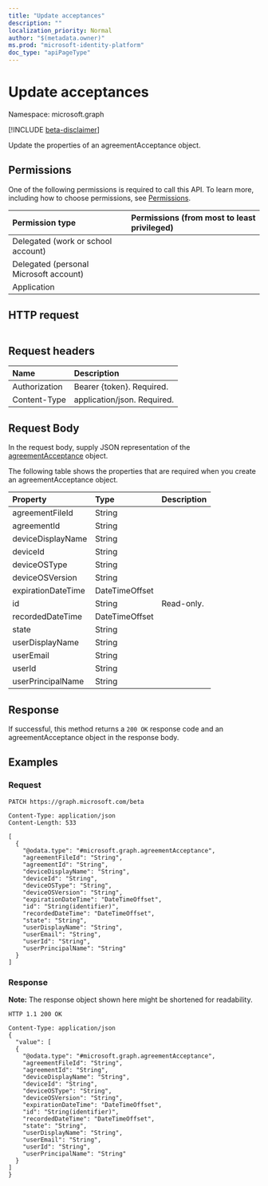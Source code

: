 ```yaml
---
title: "Update acceptances"
description: ""
localization_priority: Normal
author: "$(metadata.owner)"
ms.prod: "microsoft-identity-platform"
doc_type: "apiPageType"
---
```


# Update acceptances

Namespace: microsoft.graph

[!INCLUDE [beta-disclaimer](../../includes/beta-disclaimer.md)]

Update the properties of an agreementAcceptance object.

## Permissions

One of the following permissions is required to call this API. To learn more, including how to choose permissions, see [Permissions](/graph/permissions-reference).

| Permission type                        | Permissions (from most to least privileged) |
| :------------------------------------- | :------------------------------------------ |
| Delegated (work or school account)     |                                             |
| Delegated (personal Microsoft account) |                                             |
| Application                            |                                             |

## HTTP request

<!-- {
  "blockType": "ignored"
}
-->

```http

```

## Request headers

| Name          | Description                 |
| :------------ | :-------------------------- |
| Authorization | Bearer {token}. Required.   |
| Content-Type  | application/json. Required. |

## Request Body

In the request body, supply JSON representation of the [agreementAcceptance](../resources/-agreementacceptance.md) object.

<!-- Actions and Functions -->

<!-- CRUD Methods -->

The following table shows the properties that are required when you create an agreementAcceptance object.

| Property           | Type           | Description |
| :----------------- | :------------- | :---------- |
| agreementFileId    | String         |             |
| agreementId        | String         |             |
| deviceDisplayName  | String         |             |
| deviceId           | String         |             |
| deviceOSType       | String         |             |
| deviceOSVersion    | String         |             |
| expirationDateTime | DateTimeOffset |             |
| id                 | String         | Read-only.  |
| recordedDateTime   | DateTimeOffset |             |
| state              | String         |             |
| userDisplayName    | String         |             |
| userEmail          | String         |             |
| userId             | String         |             |
| userPrincipalName  | String         |             |

## Response

If successful, this method returns a `200 OK` response code and an agreementAcceptance object in the response body.

## Examples

### Request

<!-- {
  "blockType": "request",
  "name": "update_acceptances"
}
-->

```http
PATCH https://graph.microsoft.com/beta

Content-Type: application/json
Content-Length: 533

[
  {
    "@odata.type": "#microsoft.graph.agreementAcceptance",
    "agreementFileId": "String",
    "agreementId": "String",
    "deviceDisplayName": "String",
    "deviceId": "String",
    "deviceOSType": "String",
    "deviceOSVersion": "String",
    "expirationDateTime": "DateTimeOffset",
    "id": "String(identifier)",
    "recordedDateTime": "DateTimeOffset",
    "state": "String",
    "userDisplayName": "String",
    "userEmail": "String",
    "userId": "String",
    "userPrincipalName": "String"
  }
]

```

### Response

**Note:** The response object shown here might be shortened for readability.

<!-- {
  "blockType": "response",
  "truncated": true,
  "@odata.type": "$(this.ReturnTypeFullName)"
}
-->

```http
HTTP 1.1 200 OK

Content-Type: application/json
{
  "value": [
  {
    "@odata.type": "#microsoft.graph.agreementAcceptance",
    "agreementFileId": "String",
    "agreementId": "String",
    "deviceDisplayName": "String",
    "deviceId": "String",
    "deviceOSType": "String",
    "deviceOSVersion": "String",
    "expirationDateTime": "DateTimeOffset",
    "id": "String(identifier)",
    "recordedDateTime": "DateTimeOffset",
    "state": "String",
    "userDisplayName": "String",
    "userEmail": "String",
    "userId": "String",
    "userPrincipalName": "String"
  }
]
}

```
